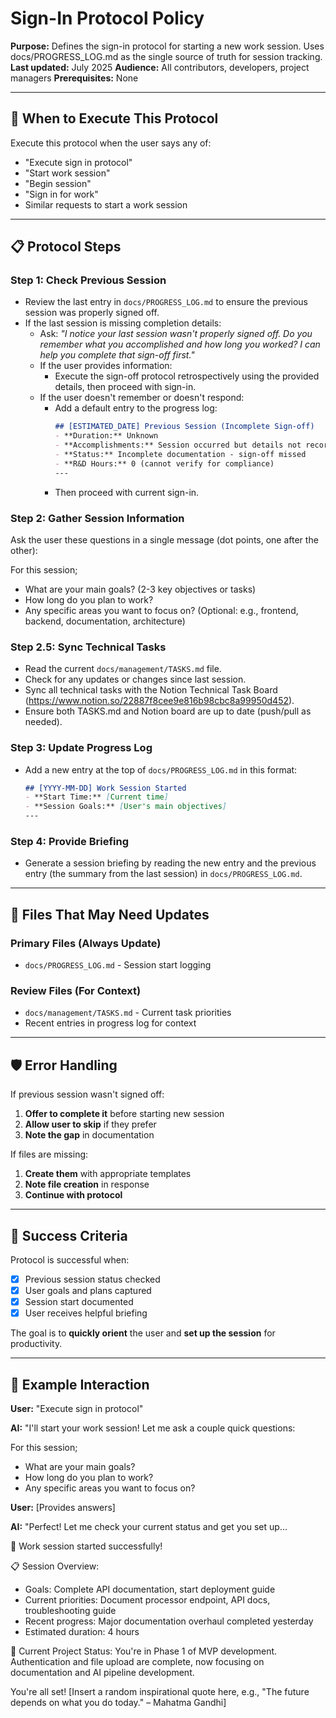 # Sign-In Protocol Policy

**Purpose:** Defines the sign-in protocol for starting a new work session. Uses docs/PROGRESS_LOG.md as the single source of truth for session tracking.
**Last updated:** July 2025
**Audience:** All contributors, developers, project managers
**Prerequisites:** None

---

## 🎯 **When to Execute This Protocol**

Execute this protocol when the user says any of:
- "Execute sign in protocol"
- "Start work session"
- "Begin session"
- "Sign in for work"
- Similar requests to start a work session

---

## 📋 **Protocol Steps**

### Step 1: Check Previous Session
- Review the last entry in `docs/PROGRESS_LOG.md` to ensure the previous session was properly signed off.
- If the last session is missing completion details:
  - Ask: *"I notice your last session wasn't properly signed off. Do you remember what you accomplished and how long you worked? I can help you complete that sign-off first."*
  - If the user provides information:
    - Execute the sign-off protocol retrospectively using the provided details, then proceed with sign-in.
  - If the user doesn't remember or doesn't respond:
    - Add a default entry to the progress log:
      ```markdown
      ## [ESTIMATED_DATE] Previous Session (Incomplete Sign-off)
      - **Duration:** Unknown
      - **Accomplishments:** Session occurred but details not recorded
      - **Status:** Incomplete documentation - sign-off missed
      - **R&D Hours:** 0 (cannot verify for compliance)
      ---
      ```
    - Then proceed with current sign-in.

### Step 2: Gather Session Information
Ask the user these questions in a single message (dot points, one after the other):

For this session;
- What are your main goals? (2-3 key objectives or tasks)
- How long do you plan to work?
- Any specific areas you want to focus on? (Optional: e.g., frontend, backend, documentation, architecture)

### Step 2.5: Sync Technical Tasks
- Read the current `docs/management/TASKS.md` file.
- Check for any updates or changes since last session.
- Sync all technical tasks with the Notion Technical Task Board (https://www.notion.so/22887f8cee9e816b98cbc8a99950d452).
- Ensure both TASKS.md and Notion board are up to date (push/pull as needed).

### Step 3: Update Progress Log
- Add a new entry at the top of `docs/PROGRESS_LOG.md` in this format:
  ```markdown
  ## [YYYY-MM-DD] Work Session Started
  - **Start Time:** [Current time]
  - **Session Goals:** [User's main objectives]
  ---
  ```

### Step 4: Provide Briefing
- Generate a session briefing by reading the new entry and the previous entry (the summary from the last session) in `docs/PROGRESS_LOG.md`.

---

## 📁 **Files That May Need Updates**

### Primary Files (Always Update)
- `docs/PROGRESS_LOG.md` - Session start logging

### Review Files (For Context)
- `docs/management/TASKS.md` - Current task priorities
- Recent entries in progress log for context

---

## 🛡️ **Error Handling**

If previous session wasn't signed off:
1. **Offer to complete it** before starting new session
2. **Allow user to skip** if they prefer
3. **Note the gap** in documentation

If files are missing:
1. **Create them** with appropriate templates
2. **Note file creation** in response
3. **Continue with protocol**

---

## 🎯 **Success Criteria**

Protocol is successful when:
- [x] Previous session status checked
- [x] User goals and plans captured
- [x] Session start documented
- [x] User receives helpful briefing

The goal is to **quickly orient** the user and **set up the session** for productivity.

---

## 📝 **Example Interaction**

**User:** "Execute sign in protocol"

**AI:** "I'll start your work session! Let me ask a couple quick questions:

For this session;
- What are your main goals?
- How long do you plan to work?
- Any specific areas you want to focus on?

**User:** [Provides answers]

**AI:** "Perfect! Let me check your current status and get you set up...

🚀 Work session started successfully!

📋 Session Overview:
- Goals: Complete API documentation, start deployment guide
- Current priorities: Document processor endpoint, API docs, troubleshooting guide  
- Recent progress: Major documentation overhaul completed yesterday
- Estimated duration: 4 hours

📍 Current Project Status:
You're in Phase 1 of MVP development. Authentication and file upload are complete, now focusing on documentation and AI pipeline development.

You're all set! [Insert a random inspirational quote here, e.g., "The future depends on what you do today." – Mahatma Gandhi]